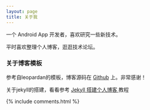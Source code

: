 ```yaml
---
layout: page
title: 关于我 
---
```


一个 Android App 开发者，喜欢研究一些新技术。
<p>
平时喜欢整理个人博客，逛逛技术论坛。

<p>

<h3> 关于博客模板 </h3>  

<p>

参考自leopardan的模板，博客源码在 <a target="_blank" href='https://github.com/leopardpan/leopardpan.github.io/'>Github</a> 上。非常感谢！


<p>
关于jekyll的搭建，看看参考
<a target="_blank" href="../2017/05/搭建jekyll博客/"> Jekyll 搭建个人博客 </a>
教程


{% include comments.html %}



